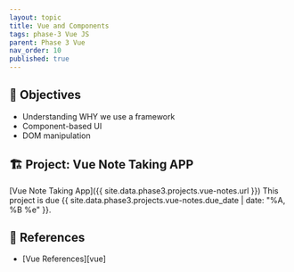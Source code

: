 ```yaml
---
layout: topic
title: Vue and Components
tags: phase-3 Vue JS
parent: Phase 3 Vue
nav_order: 10
published: true
---
```



## 🎯 Objectives

- Understanding WHY we use a framework
- Component-based UI
- DOM manipulation


## 🏗️ Project: Vue Note Taking APP

[Vue Note Taking App]({{ site.data.phase3.projects.vue-notes.url }})
This project is due {{ site.data.phase3.projects.vue-notes.due_date | date: "%A, %B %e" }}.

## 🔖 References

- [Vue References][vue]
